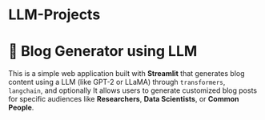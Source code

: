 # LLM-Projects

# 🧠 Blog Generator using LLM

This is a simple web application built with **Streamlit** that generates blog content using a LLM (like GPT-2 or LLaMA) through `transformers`, `langchain`, and optionally It allows users to generate customized blog posts for specific audiences like **Researchers**, **Data Scientists**, or **Common People**.

